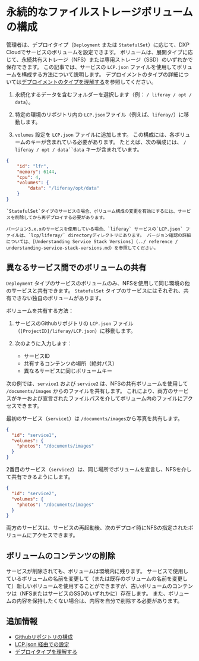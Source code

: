 # 永続的なファイルストレージボリュームの構成

管理者は、デプロイタイプ（`Deployment` または `StatefulSet`）に応じて、DXP Cloudでサービスのボリュームを設定できます。 ボリュームは、展開タイプに応じて、永続共有ストレージ（NFS）または専用ストレージ（SSD）のいずれかで保存できます。 この記事では、サービスの `LCP.json` ファイルを使用してボリュームを構成する方法について説明します。 デプロイメントのタイプの詳細については[デプロイメントのタイプを理解する](./understanding-deployment-types.md)を参照してください。

1. 永続化するデータを含むフォルダーを選択します（例： `/ liferay / opt / data`）。

1. 特定の環境のリポジトリ内の `LCP.json`ファイル（例えば、`liferay/`）に移動します。

1. `volumes` 設定を `LCP.json` ファイルに追加します。 この構成には、各ボリュームのキーが含まれている必要があります。 たとえば、次の構成には、 `/ liferay / opt / data``data` キーが含まれています。

```json
{
    "id": "lfr",
    "memory": 6144,
    "cpu": 4,
    "volumes": {
        "data": "/liferay/opt/data"
    }
}
```

```{important}
`StatefulSet`タイプのサービスの場合、ボリューム構成の変更を有効にするには、サービスを削除してから再デプロイする必要があります。
```

```{note}
バージョン3.x.xのサービスを使用している場合、`liferay` サービスの`LCP.json` ファイルは、`lcp/liferay/` directoryディレクトリにあります。 バージョン確認の詳細については、[Understanding Service Stack Versions]（../ reference / understanding-service-stack-versions.md）を参照してください。
```

<a name="sharing-volumes-between-different-services" />

## 異なるサービス間でのボリュームの共有

`Deployment` タイプのサービスのボリュームのみ、NFSを使用して同じ環境の他のサービスと共有できます。 `StatefulSet` タイプのサービスにはそれぞれ、共有できない独自のボリュームがあります。

ボリュームを共有する方法：

1. サービスのGithubリポジトリの `LCP.json` ファイル（`[ProjectID]/liferay/LCP.json`）に移動します。

1. 次のように入力します：
     * サービスID
     * 共有するコンテンツの場所（絶対パス）
     * 異なるサービスに同じボリュームキー

次の例では、`service1` および `service2` は、NFSの共有ボリュームを使用して `/documents/images` からのファイルを共有します。 これにより、両方のサービスがキーおよび宣言されたファイルパスを介してボリューム内のファイルにアクセスできます。

最初のサービス（`service1`）は `/documents/images`から写真を共有します。

```json
{
  "id": "service1",
  "volumes": {
    "photos": "/documents/images"
  }
}
```

2番目のサービス（`service2`）は、同じ場所でボリュームを宣言し、NFSを介して共有できるようにします。

```json
{
  "id": "service2",
  "volumes": {
    "photos": "/documents/images"
  }
}
```

両方のサービスは、サービスの再起動後、次のデプロイ時にNFSの指定されたボリュームにアクセスできます。

<a name="removing-contents-of-a-volume" />

## ボリュームのコンテンツの削除

サービスが削除されても、ボリュームは環境内に残ります。 サービスで使用しているボリュームの名前を変更して（または既存のボリュームの名前を変更して）新しいボリュームを使用することができますが、古いボリュームのコンテンツは（NFSまたはサービスのSSDのいずれかに）存在します。 また、ボリュームの内容を保持したくない場合は、内容を自分で削除する必要があります。

<a name="additional-information" />

## 追加情報

* [Githubリポジトリの構成](../getting-started/configuring-your-github-repository.md)
* [LCP.json 経由での設定](../reference/configuration-via-lcp-json.md)
* [デプロイタイプを理解する](./understanding-deployment-types.md)
